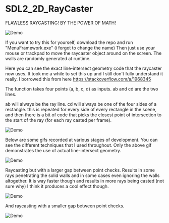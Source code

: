 # SDL2_2D_RayCaster

FLAWLESS RAYCASTING! BY THE POWER OF MATH!

![Demo](https://github.com/Nytra/SDL2_2D_RayCaster/blob/master/raycastingBest1.gif)

If you want to try this for yourself, download the repo and run "MenuFramework.exe" (i forgot to change the name)
Then just use your mouse or trackpad to move the raycaster object around on the screen. The walls are randomly generated at runtime.

Here you can see the exact line-intersect geometry code that the raycaster now uses. It took me a while to set this up and I still don't fully understand it really. I borrowed this from here https://stackoverflow.com/a/1968345

The function takes four points (a, b, c, d) as inputs. ab and cd are the two lines.

ab will always be the ray line. cd will always be one of the four sides of a rectangle. this is repeated for every side of every rectangle in the scene, and then there is a bit of code that picks the closest point of intersection to the start of the ray (for each ray casted per frame).

![Demo](https://github.com/Nytra/SDL2_2D_RayCaster/blob/master/geometrycode.PNG)

Below are some gifs recorded at various stages of development. You can see the different techniques that I used throughout. Only the above gif demonstrates the use of actual line-intersect geometry.

![Demo](https://github.com/Nytra/SDL2_2D_RayCaster/blob/master/raycasting1.gif)

Raycasting but with a larger gap between point checks. Results in some rays penetrating the solid walls and in some cases even ignoring the walls altogether. It is way faster though and results in more rays being casted (not sure why) I think it produces a cool effect though.

![Demo](https://github.com/Nytra/SDL2_2D_RayCaster/blob/master/raycasting2fast.gif)

And raycasting with a smaller gap between point checks.

![Demo](https://github.com/Nytra/SDL2_2D_RayCaster/blob/master/raycasting3.gif)
